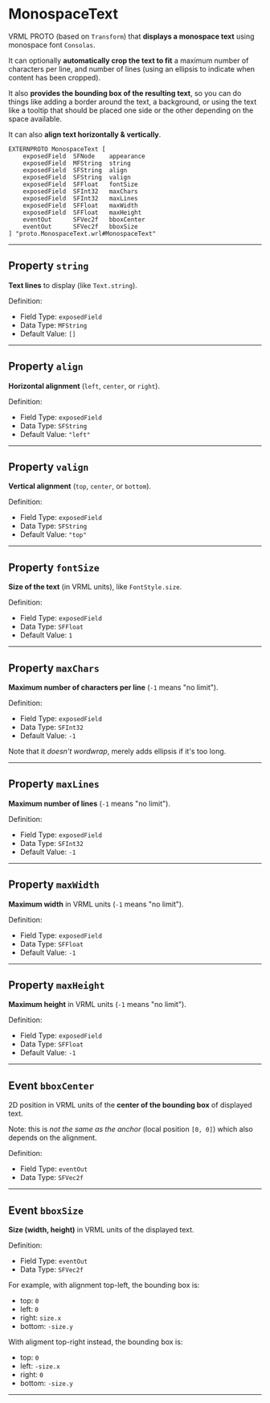 # MonospaceText

VRML PROTO (based on `Transform`) that **displays a monospace text** using monospace font `Consolas`.

It can optionally **automatically crop the text to fit** a maximum number of characters per line,
and number of lines (using an ellipsis to indicate when content has been cropped).

It also **provides the bounding box of the resulting text**, so you can do things like adding
a border around the text, a background, or using the text like a tooltip that should
be placed one side or the other depending on the space available.

It can also **align text horizontally & vertically**.

	EXTERNPROTO MonospaceText [
		exposedField  SFNode    appearance
		exposedField  MFString  string
		exposedField  SFString  align
		exposedField  SFString  valign
		exposedField  SFFloat   fontSize
		exposedField  SFInt32   maxChars
		exposedField  SFInt32   maxLines
		exposedField  SFFloat   maxWidth
		exposedField  SFFloat   maxHeight
		eventOut      SFVec2f   bboxCenter
		eventOut      SFVec2f   bboxSize
	] "proto.MonospaceText.wrl#MonospaceText"


-------------------------------------------------------------------------------

## Property `string`

**Text lines** to display (like `Text.string`).

Definition:
 - Field Type: `exposedField`
 - Data Type: `MFString`
 - Default Value: `[]`


-------------------------------------------------------------------------------

## Property `align`

**Horizontal alignment** (`left`, `center`, or `right`).

Definition:
 - Field Type: `exposedField`
 - Data Type: `SFString`
 - Default Value: `"left"`


-------------------------------------------------------------------------------

## Property `valign`

**Vertical alignment** (`top`, `center`, or `bottom`).

Definition:
 - Field Type: `exposedField`
 - Data Type: `SFString`
 - Default Value: `"top"`


-------------------------------------------------------------------------------

## Property `fontSize`

**Size of the text** (in VRML units), like `FontStyle.size`.

Definition:
 - Field Type: `exposedField`
 - Data Type: `SFFloat`
 - Default Value: `1`


-------------------------------------------------------------------------------

## Property `maxChars`

**Maximum number of characters per line** (`-1` means "no limit").

Definition:
 - Field Type: `exposedField`
 - Data Type: `SFInt32`
 - Default Value: `-1`

Note that it *doesn't wordwrap*, merely adds ellipsis if it's too long.


-------------------------------------------------------------------------------

## Property `maxLines`

**Maximum number of lines** (`-1` means "no limit").

Definition:
 - Field Type: `exposedField`
 - Data Type: `SFInt32`
 - Default Value: `-1`


-------------------------------------------------------------------------------

## Property `maxWidth`

**Maximum width** in VRML units (`-1` means "no limit").

Definition:
 - Field Type: `exposedField`
 - Data Type: `SFFloat`
 - Default Value: `-1`


-------------------------------------------------------------------------------

## Property `maxHeight`

**Maximum height** in VRML units (`-1` means "no limit").

Definition:
 - Field Type: `exposedField`
 - Data Type: `SFFloat`
 - Default Value: `-1`


-------------------------------------------------------------------------------

## Event `bboxCenter`

2D position in VRML units of the **center of the bounding box** of displayed text.

Note: this is *not the same as the anchor* (local position `[0, 0]`) which also depends on the alignment.

Definition:
 - Field Type: `eventOut`
 - Data Type: `SFVec2f`


-------------------------------------------------------------------------------

## Event `bboxSize`

**Size (width, height)** in VRML units of the displayed text.

Definition:
 - Field Type: `eventOut`
 - Data Type: `SFVec2f`

For example, with alignment top-left, the bounding box is:
 - top: `0`
 - left: `0`
 - right: `size.x`
 - bottom: `-size.y`

With aligment top-right instead, the bounding box is:
 - top: `0`
 - left: `-size.x`
 - right: `0`
 - bottom: `-size.y`


-------------------------------------------------------------------------------

